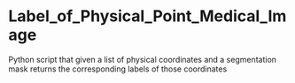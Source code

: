 # Label_of_Physical_Point_Medical_Image
Python script that given a list of physical coordinates and a segmentation mask returns the corresponding labels of those coordinates
